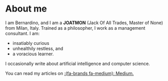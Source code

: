 # About me

I am Bernardino, and I am a **JOATMON** (Jack Of All Trades, Master of None) from Milan, Italy. Trained as a philosopher, I work as a management consultant. I am:

- insatiably curious
- unhealthily restless, and
- a voracious learner.

I occasionally write about artificial intelligence and computer science.

You can read my articles on [:(fa-brands fa-medium):  Medium.](https://medium.com/@sassoli)
